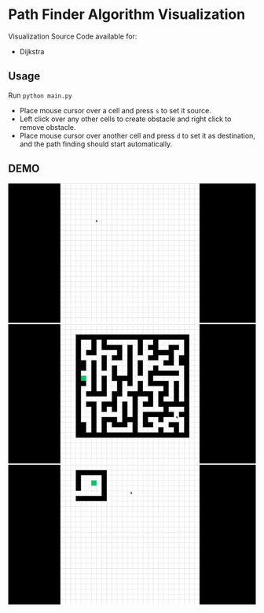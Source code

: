 # Path Finder Algorithm Visualization
Visualization Source Code available for:

+ Dijkstra

## Usage
Run `python main.py`
- Place mouse cursor over a cell and press `s` to set it source.
- Left click over any other cells to create obstacle and right click to remove obstacle.
- Place mouse cursor over another cell and press `d` to set it as destination, and the path finding should start automatically.

## DEMO
![Demo 1](demo/demo1.gif)
![Demo 2](demo/demo2.gif)
![Demo 3](demo/demo3.gif)
